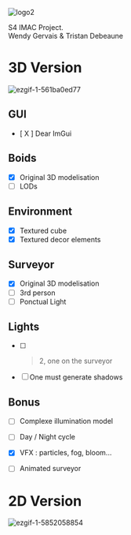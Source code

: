 
![logo2](https://user-images.githubusercontent.com/103901906/235306484-9bbb9bfd-bf6a-4083-b89f-03d63e31dd5b.png)


S4 IMAC Project.  
Wendy Gervais & Tristan Debeaune  

# 3D Version
![ezgif-1-561ba0ed77](https://user-images.githubusercontent.com/103901906/235307217-e818496f-7bb5-4e68-bda2-4ca2a3c2072e.gif)


## GUI
- [ X ] Dear ImGui  

##  Boids
- [X] Original 3D modelisation  
- [ ] LODs

##  Environment
- [X] Textured cube  
- [X] Textured decor elements  

##  Surveyor
- [X] Original 3D modelisation  
- [ ] 3rd person  
- [ ] Ponctual Light

## Lights
- [ ] > 2, one on the surveyor  
- [ ] One must generate shadows

##  Bonus
- [ ] Complexe illumination model  
- [ ] Day / Night cycle  
- [X] VFX : particles, fog, bloom...  
- [ ] Animated surveyor




# 2D Version
![ezgif-1-5852058854](https://user-images.githubusercontent.com/103901906/235307095-df4c120e-69c1-47f6-a79e-77da17cbc735.gif)


